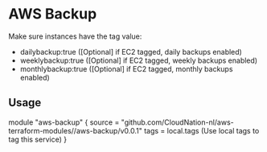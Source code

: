 # AWS Backup

Make sure instances have the tag value:

- dailybackup:true ([Optional] if EC2 tagged, daily backups enabled)
- weeklybackup:true ([Optional] if EC2 tagged, weekly backups enabled)
- monthlybackup:true ([Optional] if EC2 tagged, monthly backups enabled)

## Usage
module "aws-backup" {
  source = "github.com/CloudNation-nl/aws-terraform-modules//aws-backup/v0.0.1"
  tags   = local.tags (Use local tags to tag this service)
}
